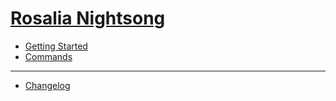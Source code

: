 # [Rosalia Nightsong](/index.md)

- [Getting Started](getting-started.md)
- [Commands](commands.md)

---

- [Changelog](changelog.md)

